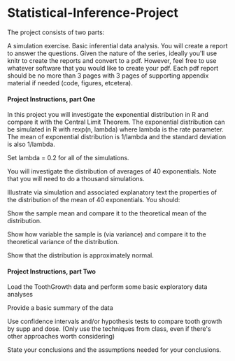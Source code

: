 # Statistical-Inference-Project
The project consists of two parts:

A simulation exercise.
Basic inferential data analysis.
You will create a report to answer the questions. Given the nature of the series, ideally you'll use knitr to create the reports and convert to a pdf. However, feel free to use whatever software that you would like to create your pdf. Each pdf report should be no more than 3 pages with 3 pages of supporting appendix material if needed (code, figures, etcetera).

#### Project Instructions, part One

In this project you will investigate the exponential distribution in R and compare it with the Central Limit Theorem. The exponential distribution can be simulated in R with rexp(n, lambda) where lambda is the rate parameter. The mean of exponential distribution is 1/lambda and the standard deviation is also 1/lambda.

Set lambda = 0.2 for all of the simulations.

You will investigate the distribution of averages of 40 exponentials. Note that you will need to do a thousand simulations.

Illustrate via simulation and associated explanatory text the properties of the distribution of the mean of 40 exponentials. You should:

Show the sample mean and compare it to the theoretical mean of the distribution.

Show how variable the sample is (via variance) and compare it to the theoretical variance of the distribution.

Show that the distribution is approximately normal.

#### Project Instructions, part Two

Load the ToothGrowth data and perform some basic exploratory data analyses

Provide a basic summary of the data

Use confidence intervals and/or hypothesis tests to compare tooth growth by supp and dose. (Only use the techniques from class, even if there's other approaches worth considering)

State your conclusions and the assumptions needed for your conclusions.
